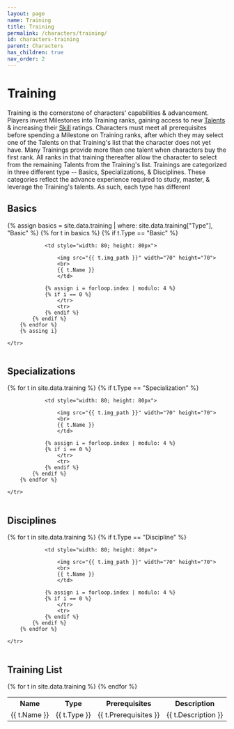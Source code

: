 ```yaml
---
layout: page
name: Training
title: Training
permalink: /characters/training/
id: characters-training
parent: Characters
has_children: true
nav_order: 2
---
```



# Training
Training is the cornerstone of characters' capabilities & advancement.  Players invest Milestones into Training ranks, gaining access to new [Talents](/characters/talents/) & increasing their [Skill](/characters/skills/) ratings.  Characters must meet all prerequisites before spending a Milestone on Training ranks, after which they may select one of the Talents on that Training's list that the character does not yet have.  Many Trainings provide more than one talent when characters buy the first rank.  All ranks in that training thereafter allow the character to select from the remaining Talents from the Training's list.
Trainings are categorized in three different type -- Basics, Specializations, & Disciplines.  These categories reflect the advance experience required to study, master, & leverage the Training's talents.  As such, each type has different 

## Basics

<table style="text-align: center;">
    <tr>
        {% assign basics = site.data.training | where: site.data.training["Type"], "Basic" %}
        {% for t in basics %}
            {% if t.Type == "Basic" %}

                <td style="width: 80; height: 80px">

                    <img src="{{ t.img_path }}" width="70" height="70">
                    <br>
                    {{ t.Name }}
                    </td>
                
                {% assign i = forloop.index | modulo: 4 %}
                {% if i == 0 %}
                    </tr>
                    <tr>
                {% endif %}
            {% endif %}
        {% endfor %}
        {% assing i}

    </tr>

</table>

## Specializations

<table style="text-align: center;">
    <tr>
        {% for t in site.data.training %}
            {% if t.Type == "Specialization" %}

                <td style="width: 80; height: 80px">
                
                    <img src="{{ t.img_path }}" width="70" height="70">
                    <br>
                    {{ t.Name }}
                    </td>
                
                {% assign i = forloop.index | modulo: 4 %}
                {% if i == 0 %}
                    </tr>
                    <tr>
                {% endif %}
            {% endif %}
        {% endfor %}

    </tr>

</table>

## Disciplines

<table style="text-align: center;">
    <tr>
        {% for t in site.data.training %}
            {% if t.Type == "Discipline" %}

                <td style="width: 80; height: 80px">
                
                    <img src="{{ t.img_path }}" width="70" height="70">
                    <br>
                    {{ t.Name }}
                    </td>
                
                {% assign i = forloop.index | modulo: 4 %}
                {% if i == 0 %}
                    </tr>
                    <tr>
                {% endif %}
            {% endif %}
        {% endfor %}

    </tr>

</table>

## Training List

<table>
    <tr>
        <th>Name</th>
        <th>Type</th>
        <th>Prerequisites</th>
        <th>Description</th>
    </tr>
{% for t in site.data.training %}
    <tr>
        <td>
        {{ t.Name }}
        </td>
        <td>
        {{ t.Type }}
        </td>
        <td>
        {{ t.Prerequisites }}
        </td>
        <td>
        {{ t.Description }}
        </td>
    </tr>
{% endfor %}

</table>